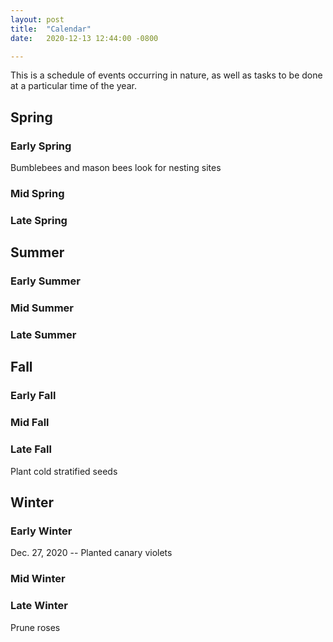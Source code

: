```yaml
---
layout: post
title:  "Calendar"
date:   2020-12-13 12:44:00 -0800

---
```

This is a schedule of events occurring in nature, as well as tasks to be done at a particular time of the year.

## Spring
### Early Spring
Bumblebees and mason bees look for nesting sites
### Mid Spring
### Late Spring
## Summer
### Early Summer
### Mid Summer
### Late Summer
## Fall
### Early Fall
### Mid Fall
### Late Fall
Plant cold stratified seeds
## Winter
### Early Winter
Dec. 27, 2020 -- Planted canary violets
### Mid Winter
### Late Winter
Prune roses